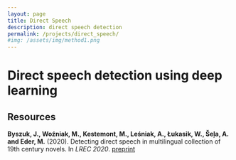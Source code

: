 ```yaml
---
layout: page
title: Direct Speech
description: direct speech detection
permalink: /projects/direct_speech/
#img: /assets/img/method1.png
---
```


# Direct speech detection using deep learning


## Resources

**Byszuk, J., Woźniak, M., Kestemont, M., Leśniak, A., Łukasik, W., Šeļa, A. and Eder, M.** (2020). Detecting direct speech in multilingual collection of 19th century novels. In _LREC 2020_. [preprint](https://github.com/computationalstylistics/preprints/blob/master/byszuk-et-al_LT4HALA_final.pdf)


